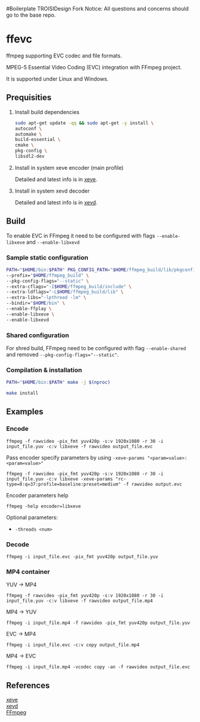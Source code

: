 #Boilerplate TROISIDesign Fork Notice: All questions and concerns should go to the base repo.

# ffevc
ffmpeg supporting EVC codec and file formats. 

MPEG-5 Essential Video Coding (EVC)  integration with FFmpeg project.  

It is supported under Linux and Windows.  

## Prequisities

1. Install build dependencies

    ```bash
    sudo apt-get update -qq && sudo apt-get -y install \
    autoconf \
    automake \
    build-essential \
    cmake \
    pkg-config \
    libsdl2-dev
    ```
2. Install in system xeve encoder (main profile)

    Detailed and latest info is in [xeve].

3. Install in system xevd decoder

    Detailed and latest info is in [xevd].

## Build 

To enable EVC in FFmpeg it need to be configured with flags  `--enable-libxeve` and `--enable-libxevd`


### Sample static configuration
```bash
PATH="$HOME/bin:$PATH" PKG_CONFIG_PATH="$HOME/ffmpeg_build/lib/pkgconfig" ./configure \
--prefix="$HOME/ffmpeg_build" \
--pkg-config-flags="--static" \
--extra-cflags="-I$HOME/ffmpeg_build/include" \
--extra-ldflags="-L$HOME/ffmpeg_build/lib" \
--extra-libs="-lpthread -lm" \
--bindir="$HOME/bin" \
--enable-ffplay \
--enable-libxeve \
--enable-libxevd
```
### Shared configuration

For shred build, FFmpeg need to be configured with flag `--enable-shared` and removed `--pkg-config-flags="--static"`.

### Compilation & installation

```bash
PATH="$HOME/bin:$PATH" make -j $(nproc)

make install
```


## Examples

### Encode

```
ffmpeg -f rawvideo -pix_fmt yuv420p -s:v 1920x1080 -r 30 -i input_file.yuv -c:v libxeve -f rawvideo output_file.evc
```

Pass encoder specify parameters by using `-xeve-params "<param=value>:<param=value>"`
```
ffmpeg -f rawvideo -pix_fmt yuv420p -s:v 1920x1080 -r 30 -i input_file.yuv -c:v libxeve -xeve-params "rc-type=0:q=37:profile=baseline:preset=medium" -f rawvideo output.evc
```

Encoder parameters help

`ffmpeg -help encoder=libxeve`

Optional parameters:

 - `-threads <num>`

 ### Decode

 ```
 ffmpeg -i input_file.evc -pix_fmt yuv420p output_file.yuv
 ```

 ### MP4 container

YUV -> MP4
```
ffmpeg -f rawvideo -pix_fmt yuv420p -s:v 1920x1080 -r 30 -i input_file.yuv -c:v libxeve -f rawvideo output_file.mp4
```

MP4 -> YUV
```
ffmpeg -i input_file.mp4 -f rawvideo -pix_fmt yuv420p output_file.yuv
```

EVC -> MP4
```
ffmpeg -i input_file.evc -c:v copy output_file.mp4
```

MP4 -> EVC
```
ffmpeg -i input_file.mp4 -vcodec copy -an -f rawvideo output_file.evc
```

## References

[xeve][xeve]  
[xevd][xevd]  
[FFmpeg][ffmpeg]  


[xeve]: https://github.com/mpeg5/xeve "xeve repository"
[xevd]: https://github.com/mpeg5/xevd "xevd repository"
[ffmpeg]: https://trac.ffmpeg.org/wiki/CompilationGuide/Ubuntu "FFmpeg compile"
